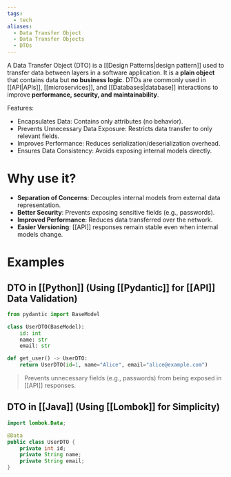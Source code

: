 ```yaml
---
tags:
  - tech
aliases:
  - Data Transfer Object
  - Data Transfer Objects
  - DTOs
---
```

A Data Transfer Object (DTO) is a [[Design Patterns|design pattern]] used to transfer data between layers in a software application.
It is a **plain object** that contains data but **no business logic**.
DTOs are commonly used in [[API|APIs]], [[microservices]], and [[Databases|database]] interactions to improve **performance, security, and maintainability**.

Features:
- Encapsulates Data: Contains only attributes (no behavior).
- Prevents Unnecessary Data Exposure: Restricts data transfer to only relevant fields.
- Improves Performance: Reduces serialization/deserialization overhead.
- Ensures Data Consistency: Avoids exposing internal models directly.

# Why use it?
- **Separation of Concerns**: Decouples internal models from external data representation.
- **Better Security**: Prevents exposing sensitive fields (e.g., passwords).
- **Improved Performance**: Reduces data transferred over the network.
- **Easier Versioning**: [[API]] responses remain stable even when internal models change.

# Examples

## DTO in [[Python]] (Using [[Pydantic]] for [[API]] Data Validation)
```python
from pydantic import BaseModel

class UserDTO(BaseModel):
    id: int
    name: str
    email: str

def get_user() -> UserDTO:
    return UserDTO(id=1, name="Alice", email="alice@example.com")
```
> Prevents unnecessary fields (e.g., passwords) from being exposed in [[API]] responses.

## DTO in [[Java]] (Using [[Lombok]] for Simplicity)
```java
import lombok.Data;

@Data
public class UserDTO {
    private int id;
    private String name;
    private String email;
}
```
